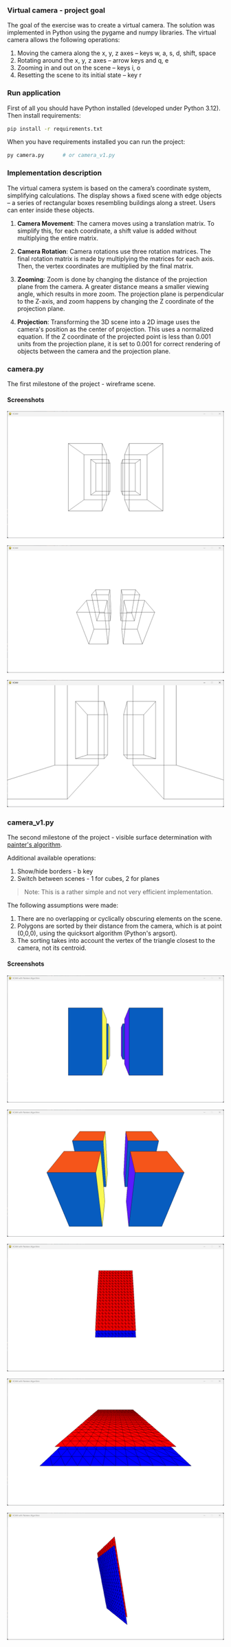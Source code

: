 ### Virtual camera - project goal

The goal of the exercise was to create a virtual camera. The solution was implemented in Python using the pygame and
numpy libraries. The virtual camera allows the following operations:

1. Moving the camera along the x, y, z axes – keys w, a, s, d, shift, space
2. Rotating around the x, y, z axes – arrow keys and q, e
3. Zooming in and out on the scene – keys i, o
4. Resetting the scene to its initial state – key r

### Run application

First of all you should have Python installed (developed under Python 3.12). Then install requirements:

```bash
pip install -r requirements.txt
```

When you have requirements installed you can run the project:

```bash
py camera.py      # or camera_v1.py
```

### Implementation description

The virtual camera system is based on the camera’s coordinate system, simplifying calculations. The display shows a
fixed scene with edge objects – a series of rectangular boxes resembling buildings along a street. Users can enter
inside these objects.

1. **Camera Movement**: The camera moves using a translation matrix. To simplify this, for each coordinate, a shift
   value is added without multiplying the entire matrix.

2. **Camera Rotation**: Camera rotations use three rotation matrices. The final rotation matrix is made by multiplying
   the matrices for each axis. Then, the vertex coordinates are multiplied by the final matrix.

3. **Zooming**: Zoom is done by changing the distance of the projection plane from the camera. A greater distance means
   a smaller viewing angle, which results in more zoom. The projection plane is perpendicular to the Z-axis, and zoom
   happens by changing the Z coordinate of the projection plane.

4. **Projection**: Transforming the 3D scene into a 2D image uses the camera's position as the center of projection.
   This uses a normalized equation. If the Z coordinate of the projected point is less than 0.001 units from the
   projection plane, it is set to 0.001 for correct rendering of objects between the camera and the projection plane.

### camera.py

The first milestone of the project - wireframe scene.

#### Screenshots

![Wireframe 1](screenshots/wireframe-1.png)

![Wireframe 2](screenshots/wireframe-2.png)

![Wireframe 2](screenshots/wireframe-3.png)

### camera_v1.py

The second milestone of the project - visible surface determination
with [painter's algorithm](https://en.wikipedia.org/wiki/Painter%27s_algorithm).

Additional available operations:

1. Show/hide borders - b key
2. Switch between scenes - 1 for cubes, 2 for planes

> Note: This is a rather simple and not very efficient implementation.

The following assumptions were made:

1. There are no overlapping or cyclically obscuring elements on the scene.
2. Polygons are sorted by their distance from the camera, which is at point (0,0,0), using the
   quicksort algorithm (Python's argsort).
3. The sorting takes into account the vertex of the triangle closest to the camera, not its centroid.

#### Screenshots

![Painter algorithm scene 1 1](screenshots/painter-scene1-1.png)

![Painter algorithm scene 1 2](screenshots/painter-scene1-2.png)

![Painter algorithm scene 2 1](screenshots/painter-scene2-1.png)

![Painter algorithm scene 2 2](screenshots/painter-scene2-2.png)

![Painter algorithm scene 2 3](screenshots/painter-scene2-3.png)
